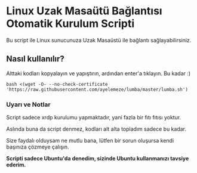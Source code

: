 # Linux Uzak Masaütü Bağlantısı Otomatik Kurulum Scripti
Bu script ile Linux sunucunuza Uzak Masaüstü ile bağlantı sağlayabilirsiniz.

## Nasıl kullanılır?
Alttaki kodları kopyalayın ve yapıştırın, ardından enter'a tıklayın. Bu kadar :)

`bash <(wget -O- --no-check-certificate 'https://raw.githubusercontent.com/ayelemeze/lumba/master/lumba.sh')`


### Uyarı ve Notlar
Script sadece xrdp kurulumu yapmaktadır, yani fazla bir fıtı fıtısı yoktur.

Aslında buna da script denmez, kodları alt alta topladım sadece bu kadar.

Size faydalı olduysam ne mutlu bana, lütfen bir sorun oluşursa kendi başınıza çözmeye çalışın.

**Scripti sadece Ubuntu'da denedim, sizinde Ubuntu kullanmanızı tavsiye ederim.**
